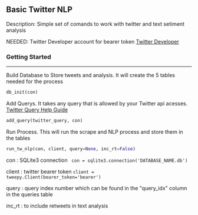 Basic Twitter NLP
----
Description: Simple set of comands to work with twitter and text setiment analysis

NEEDED: Twitter Developer account for bearer token [Twitter Developer]('https://developer.twitter.com/en/docs/platform-overview')

### Getting Started 
-----
Build Database to Store tweets and analysis. It will create the 5 tables needed for the process 
```python
db_init(con)
```
Add Querys. It takes any query that is allowed by your Twitter api acesses. [Twitter Query Help Guide]('https://developer.twitter.com/en/docs/tutorials/building-high-quality-filters')
```python
add_query(twitter_query, con)
```
Run Process. This will run the scrape and NLP process and store them in the tables
```python
run_tw_nlp(con, client, query=None, inc_rt=False)
````
con : SQLite3 connection   ``` con = sqlite3.connection('DATABASE_NAME.db')```

client : twitter bearer token ``` client =  tweepy.Client(bearer_token='bearer') ```

query : query index number which can be found in the "query_idx" column in the queries table

inc_rt : to include retweets in text analysis